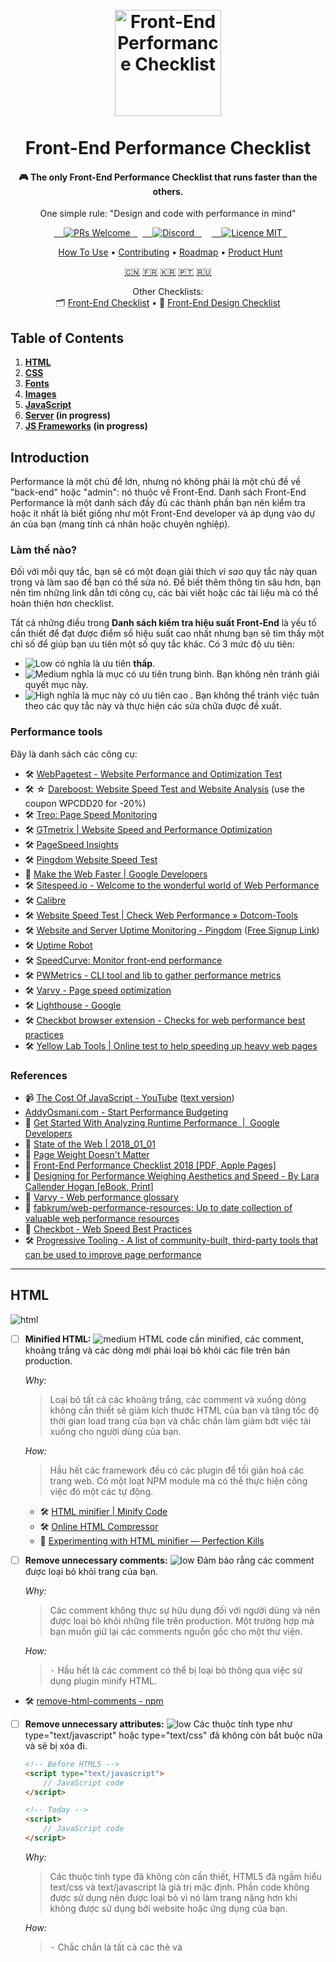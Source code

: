 <h1 align="center">
<br>
  <a href="https://github.com/thedaviddias/Front-End-Performance-Checklist"><img src="https://raw.githubusercontent.com/thedaviddias/Front-End-Performance-Checklist/master/images/logo-front-end-performance-checklist.jpg" alt="Front-End Performance Checklist" width="170"></a>
  <br>
    <br>
  Front-End Performance Checklist
  <br>
</h1>

<h4 align="center">🎮 The only Front-End Performance Checklist that runs faster than the others.</h4>
<p align="center">One simple rule: "Design and code with performance in mind"</p>

<p align="center">
  <a href="http://makeapullrequest.com">
    <img src="https://img.shields.io/badge/PRs-welcome-brightgreen.svg?style=flat-square" alt="PRs Welcome">
  </a>
  <a href="https://discord.gg/btHQRkm">
    <img src="https://img.shields.io/badge/chat-on_discord-4837E2.svg?style=flat-square" alt="Discord">
  </a>
    <a href="https://opensource.org/licenses/MIT">
    <img src="https://img.shields.io/badge/license-MIT-blue.svg?style=flat-square" alt="Licence MIT">
  </a>
</p>

<p align="center">
  <a href="#how-to-use">How To Use</a> • <a href="#contributing">Contributing</a> • <a href="http://feedback.frontendchecklist.io/">Roadmap</a> • <a href="https://www.producthunt.com/posts/front-end-performance-checklist">Product Hunt</a>
</p>

<p align="center">
  <a href="https://github.com/JohnsenZhou/Front-End-Performance-Checklist">🇨🇳</a>
  <a href="https://github.com/WilliamDASILVA/Front-End-Performance-Checklist">🇫🇷</a>
  <a href="https://github.com/ParkSB/Front-End-Performance-Checklist">🇰🇷</a>  
  <a href="https://github.com/fernandofawkes/Front-End-Performance-Checklist">🇵🇹</a>
  <a href="https://github.com/lex111/Front-End-Performance-Checklist">🇷🇺</a>
</p>

<p align="center">
    <span>Other Checklists:</span>
    <br>
  🗂 <a href="https://github.com/thedaviddias/Front-End-Checklist#---------front-end-checklist-">Front-End Checklist</a> • 💎 <a href="https://github.com/thedaviddias/Front-End-Design-Checklist#front-end-design-checklist">Front-End Design Checklist</a>
</p>

## Table of Contents

1. **[HTML](#html)**
2. **[CSS](#css)**
3. **[Fonts](#fonts)**
4. **[Images](#images)**
5. **[JavaScript](#javascript)**
6. **[Server](#server) (in progress)**
7. **[JS Frameworks](#performances-and-js-frameworks) (in progress)**

## Introduction

Performance là một chủ để lớn, nhưng nó không phải là một chủ đề về "back-end" hoặc "admin": nó thuộc về Front-End. Danh sách Front-End Performance là một danh sách đầy đủ các thành phần bạn nên kiểm tra hoặc ít nhất là biết giống như một Front-End developer và áp dụng vào dự án của bạn (mang tính cá nhân hoặc chuyên nghiệp).

### Làm thế nào?

Đối với mỗi quy tắc, bạn sẽ có một đoạn giải thích *vì sao* quy tắc này quan trọng và làm sao để bạn có thể sửa nó. Để biết thêm thông tin sâu hơn, bạn nên tìm những link dẫn tới công cụ, các bài viết hoặc các tài liệu mà có thể hoàn thiện hơn checklist.

Tất cả những điều trong **Danh sách kiểm tra hiệu suất Front-End** là yếu tố cần thiết để đạt được điểm số hiệu suất cao nhất nhưng bạn sẽ tìm thấy một chỉ số để giúp bạn ưu tiên một số quy tắc khác. Có 3 mức độ ưu tiên:

* ![Low][low] có nghĩa là ưu tiên **thấp**.
* ![Medium][medium] nghĩa là mục có ưu tiên trung bình. Bạn không nên tránh giải quyết mục này.
* ![High][high] nghĩa là mục này có ưu tiên cao . Bạn không thể tránh việc tuân theo các quy tắc này và thực hiện các sửa chữa được đề xuất.

### Performance tools

Đây là danh sách các công cụ: 

 * 🛠 [WebPagetest - Website Performance and Optimization Test](https://www.webpagetest.org/)
 * 🛠 ☆ [Dareboost: Website Speed Test and Website Analysis](https://www.dareboost.com/) (use the coupon WPCDD20 for -20%)
 * 🛠 [Treo: Page Speed Monitoring](https://treo.sh/?ref=perfchecklist)
 * 🛠 [GTmetrix | Website Speed and Performance Optimization](https://gtmetrix.com/)
 * 🛠 [PageSpeed Insights](https://developers.google.com/speed/pagespeed/insights/)
 * 🛠 [Pingdom Website Speed Test](https://tools.pingdom.com)
 * 📖 [Make the Web Faster | Google Developers](https://developers.google.com/speed/)
 * 🛠 [Sitespeed.io - Welcome to the wonderful world of Web Performance](https://www.sitespeed.io/)
 * 🛠 [Calibre](https://calibreapp.com/)
 * 🛠 [Website Speed Test | Check Web Performance &raquo; Dotcom-Tools](https://www.dotcom-tools.com/website-speed-test.aspx)
 * 🛠 [Website and Server Uptime Monitoring - Pingdom](https://www.pingdom.com/product/uptime-monitoring/) ([Free Signup Link](https://www.pingdom.com/free))
 * 🛠 [Uptime Robot](https://uptimerobot.com)
 * 🛠 [SpeedCurve: Monitor front-end performance](https://speedcurve.com)
 * 🛠 [PWMetrics - CLI tool and lib to gather performance metrics](https://github.com/paulirish/pwmetrics)
 * 🛠 [Varvy - Page speed optimization]( https://varvy.com/pagespeed/)
 * 🛠 [Lighthouse - Google]( https://developers.google.com/web/tools/lighthouse/#devtools)
 * 🛠 [Checkbot browser extension - Checks for web performance best practices](https://www.checkbot.io/)
 * 🛠 [Yellow Lab Tools | Online test to help speeding up heavy web pages](https://yellowlab.tools/)

### References

 * 📹 [The Cost Of JavaScript - YouTube](https://www.youtube.com/watch?v=_bzqF05xsC4) ([text version](https://medium.com/@addyosmani/the-cost-of-javascript-in-2018-7d8950fbb5d4))
 * [AddyOsmani.com - Start Performance Budgeting](https://addyosmani.com/blog/performance-budgets/)
 * 📖 [Get Started With Analyzing Runtime Performance  |  Google Developers](https://developers.google.com/web/tools/chrome-devtools/evaluate-performance/)
 * 📖 [State of the Web | 2018_01_01](https://httparchive.org/reports/state-of-the-web?start=2018_01_01)
 * 📖 [Page Weight Doesn't Matter](https://www.speedshop.co/2015/11/05/page-weight-doesnt-matter.html)
 * 📖 [Front-End Performance Checklist 2018 [PDF, Apple Pages]](https://www.smashingmagazine.com/2018/01/front-end-performance-checklist-2018-pdf-pages/)
 * 📖 [Designing for Performance Weighing Aesthetics and Speed - By Lara Callender Hogan [eBook, Print]](http://designingforperformance.com/index.html)
 * 📖 [Varvy - Web performance glossary](https://varvy.com/performance/)
 * 📖 [fabkrum/web-performance-resources: Up to date collection of valuable web performance resources](https://github.com/fabkrum/web-performance-resources)
 * 📖 [Checkbot - Web Speed Best Practices](https://www.checkbot.io/guide/speed/)
 * 🛠 [Progressive Tooling - A list of community-built, third-party tools that can be used to improve page performance](https://progressivetooling.com/)

---

## HTML

![html]

- [ ] **Minified HTML:** ![medium] HTML code cần minified, các comment, khoảng trắng và các dòng mới phải loại bỏ khỏi các file trên bản production.

    *Why:*
    > Loại bỏ tất cả các khoảng trắng, các comment và xuống dòng không cần thiết sẽ giảm kích thước HTML của bạn và tăng tốc độ thời gian load trang của bạn và chắc chắn làm giảm bớt việc tải xuống cho người dùng của bạn.

    *How:*
    > Hầu hết các framework đều có các plugin để tối giản hoá các trang web. Có một loạt NPM module mà có thể thực hiện công việc đó một các tự động.

    * 🛠 [HTML minifier | Minify Code](http://minifycode.com/html-minifier/)
    * 🛠 [Online HTML Compressor](http://refresh-sf.com)
    * 📖 [Experimenting with HTML minifier — Perfection Kills](http://perfectionkills.com/experimenting-with-html-minifier/#use_short_doctype)

- [ ] **Remove unnecessary comments:** ![low] Đảm bảo rằng các comment được loại bỏ khỏi trang của bạn.

    *Why:*
    > Các comment không thực sự hữu dụng đối với người dùng và nên được loại bỏ khỏi những file trên production. Một trường hợp mà bạn muốn giữ lại các comments nguồn gốc cho một thư viện.

    *How:*
    > ⁃ Hầu hết là các comment có thể bị loại bỏ thông qua việc sử dụng plugin minify HTML.

 * 🛠 [remove-html-comments - npm](https://www.npmjs.com/package/remove-html-comments)

- [ ] **Remove unnecessary attributes:** ![low] Các thuộc tính type như type="text/javascript" hoặc type="text/css" đã không còn bắt buộc nữa và sẽ bị xóa đi.

    ```html
    <!-- Before HTML5 -->
    <script type="text/javascript">
        // JavaScript code
    </script>

    <!-- Today -->
    <script>
        // JavaScript code
    </script>
    ```

    *Why:*
    > Các thuộc tính type đã không còn cần thiết, HTML5 đã ngầm hiểu text/css và text/javascript là giá trị mặc định. Phần code không được sử dụng nên được loại bỏ vì nó làm trang nặng hơn khi không được sử dụng bởi website hoặc ứng dụng của bạn.

    *How:*
    > ⁃ Chắc chắn là tất cả các thẻ <link> và <script> của bạn không có bất kì thuộc tính type nào.

    * 📖 [The Script Tag | CSS-Tricks](https://css-tricks.com/the-script-tag/)
   
- [ ] **Place CSS tags always before JavaScript tags:** ![high] Chắc chắn là phần CSS của bạn luôn được tải trước phần code Javascript.

    ```html
    <!-- Not recommended -->
    <script src="jquery.js"></script>
    <script src="foo.js"></script>
    <link rel="stylesheet" href="foo.css"/>

    <!-- Recommended -->
    <link rel="stylesheet" href="foo.css"/>
    <script src="jquery.js"></script>
    <script src="foo.js"></script>
    ```

    *Why:*
    > Việc đặt các thẻ CSS trước bất kì thẻ Javascript nào khiến việc tải xuống song song tốt hơn, giúp tăng tốc render của trình duyệt.

    *How:*
    > ⁃ Đảm bảo là các thẻ <link> và <style> trong thẻ <head> của bạn luôn luôn đứng trước thẻ <script>.

    * 📖 [Ordering your styles and scripts for pagespeed](https://varvy.com/pagespeed/style-script-order.html)

- [ ] **Minimize the number of iframes:** ![high] Chỉ sử dụng iframe nếu bạn không có bất cứ một kỹ thuật nào khác. Cố gắng tránh việc sử dụng jframe nhiều nhất có thể.

**[⬆ back to top](#table-of-contents)**

## CSS

![css]

- [ ] **Minification:** ![high] Tất cả các file CSS được minify, các comment, các khoảng trắng và các dòng trống được loại bỏ ra các file production.

    *Why:*
    > Khi các file CSS được minify, nội dung được load nhanh hơn và ít dữ liệu hơn được gửi đến client. Điều quan trọng là luôn luôn minify các file CSS trong production. Nó có lợi cho người dùng vì nó làm cho bất kỳ business người muốn giảm chi phi băng thông và giảm tài nguyên sử dụng.

    *How:*
    > ⁃ Sử dụng các công cụ để minify các file của bạn tự động trước khi hoặc trong khi build hoặc trong khi deploymennt.

    * 🛠 [cssnano: A modular minifier based on the PostCSS ecosystem. - cssnano](https://cssnano.co/)
    * 🛠 [@neutrinojs/style-minify - npm](https://www.npmjs.com/package/@neutrinojs/style-minify)
    * 🛠 [Online CSS Compressor](http://refresh-sf.com)


- [ ] **Concatenation:** ![medium] Các file CSS được nối lại thành một file riêng (Không phải lúc nào cũng đúng với HTTP/2).


    ```html

    <!-- Not recommended -->
    <link rel="stylesheet" href="foo.css"/>
    <link rel="stylesheet" href="bar.css"/>

    <!-- Recommended -->
    <link rel="stylesheet" href="foobar.css"/>
    ```

    *Why:*
    > Nếu bạn vẫn sử dụng HTTP/1, bạn có thể vẫn cần nối các file, nó ít đúng nếu server của bạn sử dụng HTTP/2 (Các test nên được thực hiện).

    *How:*
    > ⁃ Sử dụng công cụ online hoặc bất kỳ plugin nào trước khi hoặc trong khi build hoặc deployment các file nối của bạn. <br>
    ⁃ Cẩn thận không bung bét project đấy.

    * 📖 [HTTP: Optimizing Application Delivery - High Performance Browser Networking (O'Reilly)](https://hpbn.co/optimizing-application-delivery/#optimizing-for-http2)
    * 📖 [Performance Best Practices in the HTTP/2 Era](https://deliciousbrains.com/performance-best-practices-http2/)

- [ ] **Non-blocking:** ![high] Các file CSS cần ở trạng thái non-blocking để ngăn DOM mất thời gian load.

    ```html
    <link rel="preload" href="global.min.css" as="style" onload="this.rel='stylesheet'">
    <noscript><link rel="stylesheet" href="global.min.css"></noscript>
    ```

    *Why:*
    > Các file CSS files có thể block trang web load và delay quá trình render của trang. Sử dụng preload có thể thực sự load các file CSS trước khi browser bắt đầu hiển thị nội dung của trang.

    *How:*
    > ⁃ You need to add the `rel` attribute with the `preload` value and add `as="style"` on the `<link>` element.

    * 🛠 [loadCSS by filament group](https://github.com/filamentgroup/loadCSS)
    * 📖 [Example of preload CSS using loadCSS](https://gist.github.com/thedaviddias/c24763b82b9991e53928e66a0bafc9bf)
    * 📖 [Preloading content with rel="preload"](https://developer.mozilla.org/en-US/docs/Web/HTML/Preloading_content)
    * 📖 [Preload: What Is It Good For? — Smashing Magazine](https://www.smashingmagazine.com/2016/02/preload-what-is-it-good-for/)

- [ ] **Length of CSS classes:** ![low] Độ dài của các class của bạn có thể có một ảnh hưởng (nhẹ) lên các file HTML và CSS của bạn.

    *Why:*
    > Nếu bạn đang sử dụng BEM, trong một vài class bạn có thể kết thúc với các class có nhiều ký tự hơn cần thiết. Việc chọn tên và namespace khôn ngoan luôn là điều quan trọng.

    *How:*
    > Đặt một giới hạn về số lượng ký tự có thể hấp dẫn cho một số người, nhưng đảm bảo rằng bạn không làm vỡ website của bạn trong các thành phần có thể giúp làm giảm số lượng các class (và các khai báo) và kích thước của các class.

    * 🛠 [long vs short class · jsPerf](https://jsperf.com/long-vs-short-class)

- [ ] **Unused CSS:** ![medium] Loại bỏ các selector CSS không sử dụng.

    *Why:*
    > Việc loại bỏ các CSS selector không sử dụng có thể làm giảm kích thước các file của bạn và tăng tốc độ load các tài nguyên của bạn.

    *How:*
    > ⁃ ⚠️  Luôn luôn kiểm tra nếu các framework CSS mà bạn muốn sử dụng không có reset / normalize code included. Thỉnh thoảng bạn có thể không cần mọi thứ nằm trong file reset / normalize.

    * 🛠 [UnCSS Online](https://uncss-online.com/)
    * 🛠 [PurifyCSS](https://github.com/purifycss/purifycss)
    * 🛠 [PurgeCSS](https://github.com/FullHuman/purgecss)
    * 🛠 [Chrome DevTools Coverage](https://developers.google.com/web/updates/2017/04/devtools-release-notes#coverage)

* [ ] **CSS Critical:** ![high] Phần CSS hữu dụng (hoặc "trong màn hình đầu tiên") thu thập tất cả các CSS được sử dụng để render ra phần hiển thị của trang. nó được nhúng trước phần gọi CSS chính của bạn và nằm giữa <style></style> trên một dòng duy nhất (tối giản nếu có thể). Vì sao:

    *Why:*
    > Việc đặt CSS hữu dụng dạng inline giúp tăng tốc độ render của các trang web, giảm được lượng request tới server.

    *How:*
    > Việc tạo các CSS hữu dụng bằng các công cụ online hoặc sử dụng plugin như plugin của Addy Asmani đã phát triển.

    * 📖 [Understanding Critical CSS](https://www.smashingmagazine.com/2015/08/understanding-critical-css/)
    * 🛠 [Critical by Addy Osmani on GitHub](https://github.com/addyosmani/critical) automates this.
    * 📖 [Inlining critical CSS for better web performance | Go Make Things](https://gomakethings.com/inlining-critical-css-for-better-web-performance/)
     * 🛠 [Critical Path CSS Generator - Prioritize above the fold content :: SiteLocity](https://www.sitelocity.com/critical-path-css-generator)
     * 📖 [Reduce the size of the above-the-fold content
](https://developers.google.com/speed/docs/insights/PrioritizeVisibleContent)

- [ ] **Embedded or inline CSS:** ![high] Tránh việc sử dụng CSS nhúng hoặc inline trong thẻ <body> (Not valid for HTTP/2)

    *Why:*
    > Một trong những lý do đầu tiên là vì nó là một cách hay để phân chia nội dung riêng biệt từ thiết kế. Nó cũng giúp bạn có khả năng bảo trì code dễ dành hơn và website của bạn luôn truy cập được. Nhưng liên quan tới vấn đề hiệu suất, nó khá đơn giản vì nó giúp giảm kích thước của file và thời gian tải trang HTML.

    *How:*
    > Luôn sử dụng stylesheet bên ngoài hoặc nhúng CSS vào thẻ <head> của bạn (và phải tuân theo các quy tắc tăng hiệu suất về CSS khác)

    * 📖 [Observe CSS Best Practices: Avoid CSS Inline Styles](https://www.lifewire.com/avoid-inline-styles-for-css-3466846)

- [ ] **Analyse stylesheets complexity:** ![high] Phân tích các stylesheet của bạn có thể giúp bạn gắn cờ cho các vấn đề, các selector CSS dư thừa và trùng lặp.

    *Why:*
    > Đôi khi bạn có thể có các lỗi dư thừa hoặc validation trong CSS của bạn phân tích các file CSS và loại bỏ những phức tạp này có thể giúp bạn tăng tốc độ các file CSS (bởi vì trình duyệt của bạn sẽ đọc chúng nhanh hơn)

    *How:*
    > CSS của bạn nên được tổ chức lại, sử dụng một bộ tiền xử lý CSS có thể giúp bạn điều đó. Một vài công cụ online được liệt kê ở dưới có thể giúp bạn phân tích sự chính xác code của bạn.

    * 🛠 [TestMyCSS | Optimize and Check CSS Performance](http://www.testmycss.com/)
    * 🛠 [CSS Stats](https://cssstats.com/)
    * 🛠 [macbre/analyze-css: CSS selectors complexity and performance analyzer](https://github.com/macbre/analyze-css)
    * 🛠 [Project Wallace](https://www.projectwallace.com/) is like CSS Stats but stores stats over time so you can track your changes

**[⬆ back to top](#table-of-contents)**

## Fonts

![fonts]

* 📖 [A Book Apart, Webfont Handbook](https://abookapart.com/products/webfont-handbook)

- [ ] **Webfont formats:** ![medium] Bạn đang sử dụng WOFF2 trên project web hay ứng dụng của bạn.


    *Why:*
    > Theo Google, định dạng nén WebFont WOFF 2.0 cung cấp mức tăng trung bình khoảng 30% so với WOFF 1.0. Thật tuyệt vời khi sử dụng WOFF 2.0, WOFF 1.0 như biện pháp dự phòng và TFF.


    *How:*
    > Hãy kiểm tra trước khi mua một font mới mà nhà cung cấp đã đưa cho bạn định dạng WOFF2. Nếu bạn sử dụng font miễn phí, bạn luôn luôn có thể sử dụng Font Squirrel để chuyển sang mọi định dạng bạn cần.

    * 📖 [WOFF 2.0 – Learn more about the next generation Web Font Format and convert TTF to WOFF2](https://gist.github.com/sergejmueller/cf6b4f2133bcb3e2f64a)
    * 🛠 [Create Your Own @font-face Kits » Font Squirrel](https://www.fontsquirrel.com/tools/webfont-generator)
    * 🛠 [IcoMoon App - Icon Font, SVG, PDF & PNG Generator](https://icomoon.io/app/)
    * 📖 [Using @font-face | CSS-Tricks](https://css-tricks.com/snippets/css/using-font-face/?ref=frontendchecklist)
    * 📖 [Can I use... WOFF2](https://caniuse.com/#feat=woff2)

- [ ] **Sử dụng `preconnect` để load font của bạn nhanh hơn: ** ![medium]

    ```html
    <link rel="preconnect" href="https://fonts.gstatic.com" crossorigin>
    ```

    *Why:*
    > Khi bạn tới một trang web, thiết bị của bạn cần tìm hiểu nơi mà trang web của bạn đang hoạt động và nó cần kết nối tới server nào. Trình duyệt của bạn phải liên lạc với DNS server và chờ nó tìm xong trước khi tìm và tải tài nguyên (font, file CSS,...) Việc tìm nạp và kết nối trước cho phép trình duyệt tìm kiếm các thông tin về DNS và bắt đầu thiết lập kết nối TCP tới server lưu trữ file font. Điều này giúp hiệu suất tăng lên bởi vì khi trình duyệt phân tích file css với thông tin về font và phát hiện nó cần yêu cầu file font từ server, nó sẽ có sẵn thông tin về DNS và có kết nối mở đến server sẵn trong pool.

    *How:*
    > ⁃ Trước khi prefetch các webfont, sử dụng webpagetest để đánh giá website của bạn <br>
    ⁃ Tìm teal colored DNS lookups và lưu ý host đang được request <br>
    ⁃ Prefetch các webfont của bạn trong <head> và thêm cuối cùng các tên host mà bạn cũng nên prefetch

    * 📖 [Faster Google Fonts with Preconnect - CDN Planet](https://www.cdnplanet.com/blog/faster-google-webfonts-preconnect/)
    * 📖 [Make Your Site Faster with Preconnect Hints | Viget](https://www.viget.com/articles/make-your-site-faster-with-preconnect-hints/)
    * 📖 [Ultimate Guide to Browser Hints: Preload, Prefetch, and Preconnect - MachMetrics Speed Blog](https://www.machmetrics.com/speed-blog/guide-to-browser-hints-preload-preconnect-prefetch/)
    * 📖 [A Comprehensive Guide to Font Loading Strategies—zachleat.com](https://www.zachleat.com/web/comprehensive-webfonts/#font-face)
    * 🛠 [typekit/webfontloader: Web Font Loader gives you added control when using linked fonts via @font-face.](https://github.com/typekit/webfontloader)

- [ ] **Webfont size:** ![medium] Kích thước Webfont không vượt quá 300kb (bao gồm tất cả các biến thể)
 * 📖 [Font Bytes - Page Weight](https://httparchive.org/reports/page-weight#bytesFont)

- [ ] **Prevent Flash or Invisible Text:** ![medium] Tránh text trong suốt cho đến khi Webfont được load

 * 📖 [`font-display` for the Masses](https://css-tricks.com/font-display-masses/)
 * 📖 [CSS font-display: The Future of Font Rendering on the Web](https://www.sitepoint.com/css-font-display-future-font-rendering-web/)

**[⬆ back to top](#table-of-contents)**

## Images

![images]

 * 📖 [Image Bytes in 2018](https://httparchive.org/reports/page-weight#bytesImg)

* [ ] **Images optimization:** ![high]  Các hình ảnh của bạn phải được tối ưu, được nén mà không ảnh hưởng trực tiếp tới user.

    *Why:*
    > Việc tối ưu hóa các hình ảnh sẽ tải nhanh hơn trên trình duyệt của bạn và tiêu thụ ít dữ liệu hơn

    *How:*
    > ⁃ Cố gắng sử dụng các hiệu ứng trên CSS3 khi có thể (thay cho các ảnh nhỏ) 
    ⁃ Khi có thể, hãy sử dụng font thay cho phần text được mã hóa trong ảnh của bạn 
    ⁃ Sử dụng SVG ⁃ Sử dụng một công cụ và chỉ định mức độ nén dưới 85.

    * 📖 [Image Optimization | Web Fundamentals | Google Developers](https://developers.google.com/web/fundamentals/performance/optimizing-content-efficiency/image-optimization)
    * 📖 [Essential Image Optimization - An eBook by Addy Osmani](https://images.guide/)
    * 🛠 [TinyJPG – Compress JPEG images intelligently](https://tinyjpg.com/)
    * 🛠 [Kraken.io - Online Image Optimizer](https://kraken.io/web-interface)
    * 🛠 [Compressor.io - optimize and compress JPEG photos and PNG images](https://compressor.io/compress)
    * 🛠 [Cloudinary - Image Analysis Tool](https://webspeedtest.cloudinary.com)
    * 🛠 [SVGOMG - Optimize SVG vector graphics files](https://jakearchibald.github.io/svgomg/)


* [ ] **Images format:** ![high] Chọn định dạng hình ảnh của bạn một cách thích hợp.

    *Why:*
    > Để đảm bảo ảnh của bạn không làm chậm website của bạn, chọn định dạng sẽ được trao đổi đến ảnh của bạn.Nếu nó là một ảnh, JPEG thì hầu hết phù hợp thời gian hơn PNG hoặc GIF. Nhưng đừng quên tìm kiếm định dạng nex-gen mà có thể giảm kích thước các file của bạn. Mỗi định dạng ảnh có ưu và nhược điểm, việc biết điều này là quan trọng để đưa ra sự lựa chọn phù hợp.

    *How:*
    > ⁃ Sử dụng Lighthouse để xác định hình ảnh cuối cùng có thể sử dụng định dạng ở thế hệ tiếp theo (như JPEG 2000m, JPEG XR hay WebP) 
    ⁃ So sánh các định dạng khác nhau, thông thường sử dụng PNG8 thì tốt hơn PNG16, nhưng thỉnh thoảng lại không.

    * 📖 [Serve Images in Next-Gen Formats  |  Tools for Web Developers  |  Google Developers](https://developers.google.com/web/tools/lighthouse/audits/webp)
    * 📖 [What Is the Right Image Format for Your Website? — SitePoint](https://www.sitepoint.com/what-is-the-right-image-format-for-your-website/)
    * 📖 [PNG8 - The Clear Winner — SitePoint](https://www.sitepoint.com/png8-the-clear-winner/)
    * 📖 [8-bit vs 16-bit - What Color Depth You Should Use And Why It Matters - DIY Photography](https://www.diyphotography.net/8-bit-vs-16-bit-color-depth-use-matters/)

- [ ] **Use vector image vs raster/bitmap:** ![medium] Thay thế việc sử dụng hình ảnh vector cho các hình ảnh dạng bitmap (khi có thể).

    *Why:*
    > Các ảnh vector (SVG) có xu hướng nhỏ hơn các ảnh thông thường và SVG đã có khả năng responsive, co dãn một cách hoàn hảo. Các hình ảnh này hoàn toàn có thể tạo và chỉnh sửa bằng CSS.

* [ ] **Images dimensions:** ![medium] Thiết lập các thuộc tính width và height trên thẻ <img> nếu kích thước ảnh được render ra là biết.

    *Why:*
    > Nếu chiều cao và chiều rộng được thiết lập, không gian cần thiết cho hình ảnh được khoảng trắng được yêu cầu được dành riêng khi page được load. Tuy nhiên, không có các thuộc tính này, trình duyệt không biết kích thước của ảnh và có thể không để dành khoảng không gian cho nó.Hiệu ứng về layout trang sẽ thay đổi trong khi load (trong khi ảnh load).

* [ ] **Avoid using Base64 images:** ![medium] Bạn có thể convert các ảnh nhỏ sang dạng base4 nhưng đó không phải là cách làm tốt nhất.

    * 📖 [Base64 Encoding & Performance, Part 1 and 2 by Harry Roberts](https://csswizardry.com/2017/02/base64-encoding-and-performance/)
    * 📖 [A closer look at Base64 image performance – The Page Not Found Blog](http://www.andygup.net/a-closer-look-at-base64-image-performance/)
    * 📖 [When to base64 encode images (and when not to) | David Calhoun](https://www.davidbcalhoun.com/2011/when-to-base64-encode-images-and-when-not-to/)
   * 📖 [Base64 encoding images for faster pages | Performance and seo factors](https://varvy.com/pagespeed/base64-images.html)

* [ ] **Lazy loading:** ![medium] Các hình ảnh trên màn hình được tải một cách lười biếng. (Một noscript fallback luôn được cung cấp sẵn).

    *Why:*
    > Nó sẽ cải thiện được thời gian trả về của trang hiện tại và sau đó tránh tải nhũng hình ảnh không cần thiết mà user có thể không cần tới.

    *How:*
    > ⁃ Use [Lighthouse](https://developers.google.com/web/tools/lighthouse/) to identify how many **images are offscreen**. <br>
    ⁃ Use a JavaScript plugin like the following to lazyload your images. Make sure you target offscreen images only. <br>
    ⁃ Also make sure to lazyload alternative images shown at mouseover or upon other user actions.

    * 🛠 [verlok/lazyload: GitHub](https://github.com/verlok/lazyload)
    * 🛠 [aFarkas/lazysizes: GitHub](https://github.com/aFarkas/lazysizes/)
    * 📖 [Lazy Loading Images and Video  |  Web Fundamentals  |  Google Developers](https://developers.google.com/web/fundamentals/performance/lazy-loading-guidance/images-and-video/)
    * 📖 [5 Brilliant Ways to Lazy Load Images For Faster Page Loads - Dynamic Drive Blog](http://blog.dynamicdrive.com/5-brilliant-ways-to-lazy-load-images-for-faster-page-loads/)

* [ ] **Responsive images:** ![medium] Hãy đảm bảo là những hình ảnh được cung cấp khá gần với kích thước hiển thị của bạn.

    *Why:*
    > SCác thiết bị nhỏ không cần các ảnh lớn hơn khung hình của chúng. Bạn nên có nhiều phiên bản của một ảnh trên các kích thước khác nhau.

    *How:*
    > ⁃ Create different image sizes for the devices you want to target. <br>
    ⁃ Use `srcset` and `picture` to deliver multiple variants of each image.

     * 📖 [Responsive images - Learn web development | MDN](https://developer.mozilla.org/en-US/docs/Learn/HTML/Multimedia_and_embedding/Responsive_images)

**[⬆ back to top](#table-of-contents)**

## JavaScript

![javascript]

- [ ] **JS Minification:** ![high] All JavaScript files are minified, comments, white spaces and new lines are removed from production files *(still valid if using HTTP/2)*.

    *Why:*
    > Removing all unnecessary spaces, comments and break will reduce the size of your JavaScript files and speed up your site's page load times and obviously lighten the download for your user.

    *How:*
    > ⁃ Use the tools suggested below to minify your files automatically before or during your build or your deployment.

    * 🛠 [uglify-js - npm](https://www.npmjs.com/package/uglify-js)
    * 🛠 [Online JavaScript Compressor](http://refresh-sf.com)
    * 📖 [Short read: How is HTTP/2 different? Should we still minify and concatenate?](https://scaleyourcode.com/blog/article/28)

* [ ] **No JavaScript inside:** ![medium] *(Only valid for website)* Tránh có nhiều code JavaScript được nhúng vào giữa body của bạn. Tập hợp lại các code Javascript vào trong các file ngoài hoặc cuối thẻ <head> hoặc cuối trang (trước </body>).

    *Why:*
    > Đặt các code nhúng JavaScript trực tiếp trong <body> có thể làm chậm việc tải xuống trang của bạn bởi vì nó load trong khi DOM đang được build. Tuỳ chọn tốt nhất là sử dụng các file ngoài với async hoặc defer để tránh blocking DOM. Tuỳ chọn khác là đặt các script vào trong <head>. Hầu hết thời gian phân tích code hoặc các script nhỏ là cần thiết trước khi DOM lấy để thực thi chính.

    *How:*
    > Đảm bảo tất cả các file được load sử dụng async hoặc defer và quyết định một các hợp lý các code cần được thêm vào <head>.

     * 📖 [11 Tips to Optimize JavaScript and Improve Website Loading Speeds](https://www.upwork.com/hiring/development/11-tips-to-optimize-javascript-and-improve-website-loading-speeds/)

* [ ] **Non-blocking JavaScript:** ![high] Các file JavaScript được load asynchronously sử dụng async hoặc deferred sử dụng defer.

    ```html
    <!-- Defer Attribute -->
    <script defer src="foo.js"></script>

    <!-- Async Attribute -->
    <script async src="foo.js"></script>
    ```

    *Why:*
    > Các khối JavaScript bình thường parse của HTML document, vì vậy khi parser tới một thẻ `<script>` (đặc biệt bên trong <head>), nó dừng fetch và chạy nó. Thêm async hoặc defer được đánh giá cao nếu script của bạn được đặt ở đầu trang nhưng ít giá trị hơn nếu trước thẻ </body>. Nhưng thực tế tốt là luôn sử dụng các thuộc tính này để tránh bất kỳ vấn đề hiệu suất nào

    *How:*
    > ⁃ Thêm async (nếu dựa trên các script khác) hoặc defer (nếu script dựa vào một script async) giống như một thuộc tính đến thẻ script của bạn. <br>
    ⁃ Nếu bạn có các script nhỏ, có thể sử dụng trên 1 dòng script thay vì ở trên async script.

    * 📖 [Remove Render-Blocking JavaScript](https://developers.google.com/speed/docs/insights/BlockingJS)
    * 📖 [Defer loading JavaScript](https://varvy.com/pagespeed/defer-loading-javascript.html)

* [ ] **Optimized and updated JS libraries:** ![medium] Tất cả các thư viện JavaScript đã sử dụng trong dự án của bạn là cần thiết (prefer Vanilla JavaScript cho các tính năng đơn giản), được cập nhật phiên bản mới nhất của chúng và không đặt Javascript với nhiều hàm không cần thiết.

    *Why:*
    > Most of the time, new versions come with optimization and security fix. You should use the most optimized code to speed up your project and ensure that you'll not slow down your website or app without outdated plugin.

    *How:*
    > If your project use NPM packages, [npm-check](https://www.npmjs.com/package/npm-check) is a pretty interesting library to upgrade / update your libraries.
    > [Greenkeeper](https://greenkeeper.io/) can automatically look for your dependencies and suggest an update evey time a new version is out.

    * 📖 [You may not need jQuery](http://youmightnotneedjquery.com/)
    * 📖 [Vanilla JavaScript for building powerful web applications](https://plainjs.com/)

- [ ] **Check dependencies size limit:** ![low] Đảm bảo sử dụng các thư viện bên ngoài, hầu hết thời gian, bạn có thể sử dụng thư viện nhẹ hơn cho cùng một chức năng.

    *Why:*
    > Bạn có thể bị cám dỗ sử dụng một trong 745 000 các package bạn có thể tìm trên npm, nhưng bạn cần phải chọn package tốt nhất cho nhu cầu của bạn. Ví dụ, MomentJS là một thư viện tuyệt vời nhưng với rất nhiều phương thức bạn không bao giờ có thể sử dụng. Với 2kB và 16.4kB gz cho Moment.  

    *How:*
    > Always compare and choose the best and lighter library for your needs. You can also use tools like [npm trends](http://www.npmtrends.com/) to compare NPM package downloads counts or [Bundlephobia](https://bundlephobia.com/) to know the size of your dependencies.

    * 🛠 [ai/size-limit: Prevent JS libraries bloat. If you accidentally add a massive dependency, Size Limit will throw an error.](https://github.com/ai/size-limit)
    * 🛠 [webpack-bundle-analyzer - npm](https://www.npmjs.com/package/webpack-bundle-analyzer)
    * 📖 [Size Limit: Make the Web lighter — Martian Chronicles, Evil Martians’ team blog](https://evilmartians.com/chronicles/size-limit-make-the-web-lighter)

- [ ] **JavaScript Profiling:** ![medium] Kiểm tra các vấn đề hiệu năng trong các tệp JavaScript của bạn (và CSS cũng vậy).  

    *Why:*
    > JavaScript phức tạp có thể làm chậm hiệu năng thời gian chạy. Việc xác định các vấn đề có thể có này là điều cần thiết để cung cấp trải nghiệm người dùng mượt mà nhất.  

    *How:*
    > Sử dụng công cụ Timeline trong Chrome Developer Tool để đánh giá các sự kiện script và tìm thấy sự kiện có thể mất quá nhiều thời gian.  

     * 📖 [Speed Up JavaScript Execution  |  Tools for Web Developers  |  Google Developers](https://developers.google.com/web/tools/chrome-devtools/rendering-tools/js-execution)
    * 📖 [JavaScript Profiling With The Chrome Developer Tools — Smashing Magazine](https://www.smashingmagazine.com/2012/06/javascript-profiling-chrome-developer-tools/)
    * 📖 [How to Record Heap Snapshots  |  Tools for Web Developers  |  Google Developers](https://developers.google.com/web/tools/chrome-devtools/memory-problems/heap-snapshots)
    * 📖 [Chapter 22 - Profiling the Frontend - Blackfire](https://blackfire.io/docs/book/22-frontend-profiling)
    * 📖 [30 Tips To Improve Javascript Performance](http://www.monitis.com/blog/30-tips-to-improve-javascript-performance/)

- [ ] **Use of Service Workers:** ![medium] Bạn đang sử dụng Service Worker trong PWA của bạn để lưu trữ dữ liệu hoặc thực hiện các tác vụ nặng có thể mà không ảnh hưởng đến trải nghiệm người dùng của ứng dụng của bạn.      
   
    * 📖 [Service Workers: an Introduction  |  Web Fundamentals  |  Google Developers](https://developers.google.com/web/fundamentals/primers/service-workers/)
    * 📖 [Measuring the Real-world Performance Impact of Service Workers  |  Web  |  Google Developers](https://developers.google.com/web/showcase/2016/service-worker-perf)
    * 📖 [What Are Service Workers and How They Help Improve Performance](https://www.keycdn.com/blog/service-workers/)
    * 📹 [How does a service worker work? - YouTube](https://www.youtube.com/watch?v=__xAtWgfzvc)

**[⬆ back to top](#table-of-contents)**

## Server

![server-side]

- [ ] **Website của bạn đang sử dụng HTTPS:** ![high] 

    *Why:*
    > HTTPS không chỉ dành cho các trang web thương mại điện tử mà còn cho tất cả các trang web đang trao đổi dữ liệu. Dữ liệu được chia sẻ bởi người dùng hoặc dữ liệu được chia sẻ với một thực thể bên ngoài. Các trình duyệt hiện đại giới hạn chức năng cho các trang web không an toàn. Ví dụ: định vị địa lý, thông báo đẩy và nhân viên dịch vụ không hoạt động nếu cá thể của bạn không sử dụng HTTPS. Và ngày nay, việc thiết lập dự án với chứng chỉ SSL dễ dàng hơn nhiều so với trước đây (và cho miễn phí, cảm ơn đến [Let's Encrypt](https://letsencrypt.org/)).

 * 📖 [Why Use HTTPS? | Cloudflare](https://www.cloudflare.com/learning/security/why-use-https/)
 * 📖 [Enabling HTTPS Without Sacrificing Your Web Performance - Moz](https://moz.com/blog/enabling-https-without-sacrificing-web-performance)
 * 📖 [How HTTPS Affects Website Performance](https://wp-rocket.me/blog/https-affects-website-performance/)
 * 📖 [HTTP versus HTTPS versus HTTP2 - The real story | Tune The Web](https://www.tunetheweb.com/blog/http-versus-https-versus-http2/)
 * 📖 [HTTP vs HTTPS — Test them both yourself](https://www.httpvshttps.com/)

- [ ] **Kích thước trang < 1500 KB (lý tưởng < 500 KB):** ![high] Giảm kích thước trang của bạn + tài nguyên nhiều nhất có thể.

    *Why:*
    > Lý tưởng nhất là bạn nên cố gắng đạt mục tiêu <500 KB nhưng trạng thái web cho thấy trung bình của Kilobyte là khoảng 1500 KB (ngay cả trên thiết bị di động). Tùy thuộc vào người dùng mục tiêu của bạn, kết nối mạng, thiết bị, điều quan trọng là phải giảm càng nhiều càng tốt Kilobyte của bạn để có trải nghiệm người dùng tốt nhất có thể.  

    *How:*
    > ⁃ Tất cả các quy tắc bên trong Front-End Performance Checklist sẽ giúp bạn giảm càng nhiều càng tốt tài nguyên và code của bạn.  

    * 📖 [Page Weight](https://httparchive.org/reports/page-weight#bytesTotal)
    * 🛠 [What Does My Site Cost?](https://whatdoesmysitecost.com/)
    * 🛠 [web - Measure full page size in Chrome DevTools - Stack Overflow](https://stackoverflow.com/questions/38239980/measure-full-page-size-in-chrome-devtools)

- [ ] **Page load times < 3 seconds:** ![high] Giảm thời gian tải trang càng nhiều càng tốt để phân phối nội dung của bạn nhanh chóng tới người dùng của bạn.  

    *Why:*
    > Nhanh hơn trang web hoặc ứng dụng của bạn, bạn càng ít có khả năng tăng việc bị quay trở lại, nói cách khác, bạn có ít cơ hội làm mất người dùng hoặc khách hàng trong tương lai. Đủ nghiên cứu về chủ đề này chứng minh quan điểm đó.

    *How:*
    > Sử dụng các công cụ online như Page Speed Insight hoặc WebPageTest để phân tích những gì có thể làm chậm bạn và Front-End Performance Checklist để cải thiện thời gian tải của bạn.  

    * 🛠 [Compare your mobile site speed](https://www.thinkwithgoogle.com/feature/mobile/)
    * 🛠 [Test Your Mobile Website Speed and Performance - Think With Google](https://testmysite.thinkwithgoogle.com/intl/en-us)
    * 📖 [Average Page Load Times for 2018 - How does yours compare? - MachMetrics Speed Blog](https://www.machmetrics.com/speed-blog/average-page-load-times-websites-2018/)

- [ ] **Thời gian byte đầu tiên < 1.3 giây: ** ![high] Reduce as much as you can the time your browser waits before receiving data.

    * 📖 [What is Waiting (TTFB) in DevTools, and what to do about it](https://scaleyourcode.com/blog/article/27)
    * 📖 [Monitoring your servers with free tools is easy](https://scaleyourcode.com/blog/article/7)
    * 📖 [Time to First Byte (TTFB)](https://varvy.com/pagespeed/ttfb.html)
    * 🛠 [Global latency testing tool](https://latency.apex.sh)

* [ ] **Kích thước Cookie:** ![medium] Nếu bạn đang sử dụng cookies, hãy chắc chắn rằng mỗi cookie không vượt quá 4096 byte và tên miền của bạn không có nhiều hơn 20 cookie.

    *Why:*
    > Cookies are exchanged in the HTTP headers between web servers and browsers. It's important to keep the size of cookies as low as possible to minimize the impact on the user's response time.

    *How:*
    > Eliminate unnecessary cookies.

    * 📖 [Cookie specification: RFC 6265](https://tools.ietf.org/html/rfc6265)
    * 📖 [Cookies](https://developer.mozilla.org/en-US/docs/Web/HTTP/Cookies)
    * 🛠 [Browser Cookie Limits](http://browsercookielimits.squawky.net/)
    * 📖 [Website Performance: Cookies Don't Taste So Good - Monitis Blog](http://www.monitis.com/blog/website-performance-cookies-dont-taste-so-good/)
    * 📖 [Google's Web Performance Best Practices #3: Minimize Request Overhead - GlobalDots Blog](https://www.globaldots.com/googles-web-performance-best-practices-3-minimize-request-overhead/)

- [ ] **Minimizing HTTP requests:** ![high] Always ensure that every file requested are essential for your website or application.
 * 📖 [Combine external CSS](https://varvy.com/pagespeed/combine-external-css.html)
 * 📖 [Combine external JavaScript](https://varvy.com/pagespeed/combine-external-javascript.html)

- [ ] **Use a CDN to deliver your assets:** ![medium] Use a CDN to deliver faster your content over the world.

 * 📖 [10 Tips to Optimize CDN Performance - CDN Planet](https://www.cdnplanet.com/blog/10-tips-optimize-cdn-performance/)
 * 📖 [HTTP Caching  |  Web Fundamentals  |  Google Developers](https://developers.google.com/web/fundamentals/performance/optimizing-content-efficiency/http-caching)

- [ ] **Serve files from the same protocol:** ![high] Avoid having your website serving files coming from source using HTTP on your website which is using HTTPS for example. If your website is using HTTPS, external files should come from the same protocol.

- [ ] **Serve reachable files:** ![high] Avoid requesting unreachable files (404).
 * 📖 [How to avoid bad requests](https://varvy.com/pagespeed/avoid-bad-requests.html)

- [ ] **Set HTTP cache headers properly:** ![high] Set HTTP headers to avoid expensive number of roundtrips between your browser and the server.
 * 📖 [Using cache-control for browser caching](https://varvy.com/pagespeed/cache-control.html)

- [ ] **GZIP / Brotli compression is enabled:** ![high] Use a compression method such as Gzip or Brotli to reduce the size of your JavaScript files. With a smaller sizes file, users will be able to download the asset faster, resulting in improved performance.

 * 🛠 [Check GZIP compression](https://checkgzipcompression.com/)
 * 🛠 [Check Brotli Compression](https://tools.keycdn.com/brotli-test)
 * 📖 [Can I use... Brotli](https://caniuse.com/#feat=brotli)

**[⬆ back to top](#table-of-contents)**

---
## Performances and JS Frameworks

### Angular
 * 📖 [Angular Performance Checklist](https://github.com/mgechev/angular-performance-checklist)

### React

 * 📖 [Optimizing Performance - React](https://reactjs.org/docs/optimizing-performance.html)
 * 📖 [React image manipulation | Cloudinary](https://cloudinary.com/documentation/react_image_manipulation)
 * 📖 [Debugging React performance with React 16 and Chrome Devtools.](https://building.calibreapp.com/debugging-react-performance-with-react-16-and-chrome-devtools-c90698a522ad)

### Vue

## Performances and CMS

### WordPress

* 🛠 [Test Your Website Speed | WordPress Hosting by @WPEngine](https://wpengine.com/speed-tool/)

#### Articles

 * 📖 [19 Tips to Speed Up WordPress Performance (Updated)](https://www.wpbeginner.com/wordpress-performance-speed/)
 * 📖 [Speed Up Your WordPress - How to Save Images Optimized for Web](https://www.wpbeginner.com/beginners-guide/speed-wordpress-save-images-optimized-web/)

#### Plugins recommended

* 🛠 [Caching Plugin for WordPress - Speed up your website with WP Rocket](https://wp-rocket.me/)
* 🛠 [WP-Sweep | WordPress.org](https://wordpress.org/plugins/wp-sweep/)
* 🛠 [Imagify Image Optimizer | WordPress.org](https://wordpress.org/plugins/imagify/)

---

## Translations

The Front-End Performance Checklist wants to also be available in other languages! Don't hesitate to submit your contribution!

* 🇵🇹 Portuguese: [fernandofawkes/Front-End-Performance-Checklist](https://github.com/fernandofawkes/Front-End-Performance-Checklist)
* 🇨🇳 Chinese: [JohnsenZhou/Front-End-Performance-Checklist](https://github.com/JohnsenZhou/Front-End-Performance-Checklist)
* 🇷🇺 Russian: [lex111/Front-End-Performance-Checklist](https://github.com/lex111/Front-End-Performance-Checklist)
* 🇫🇷 French: [WilliamDASILVA/Front-End-Performance-Checklist](https://github.com/WilliamDASILVA/Front-End-Performance-Checklist)
* 🇰🇷 Korean: [ParkSB/Front-End-Performance-Checklist](https://github.com/ParkSB/Front-End-Performance-Checklist)
* 🇪🇸 Spanish: [dagerzuga/Front-End-Performance-Checklist](https://github.com/dagerzuga/Front-End-Performance-Checklist)

## Contributing

**Open an issue or a pull request to suggest changes or additions.**

## Support

If you have any question or suggestion, don't hesitate to use Discord or Twitter:

* [Chat on Discord](https://discord.gg/btHQRkm)
* [Facebook](https://www.facebook.com/frontendchecklist/)
* [Twitter](https://twitter.com/thedaviddias)

## Author

**Build with ❤️ by [David Dias](https://github.com/thedaviddias) at [@influitive](https://influitive.com/) 🇨🇦**

## Contributors

This project exists thanks to all the people who contribute. [[Contribute]](.github/CONTRIBUTING.md).
<a href="https://github.com/thedaviddias/Front-End-Performance-Checklist/graphs/contributors">
    <img src="https://opencollective.com/front-end-checklist/contributors.svg?width=890" />
</a>


## Backers

Thank you to all our backers! 🙏 [[Become a backer](https://opencollective.com/front-end-checklist#backer)]

<a href="https://opencollective.com/front-end-checklist#backers" target="_blank"><img src="https://opencollective.com/front-end-checklist/backers.svg?width=890"></a>


## Sponsors

Support this project by becoming a sponsor. Your logo will show up here with a link to your website. [[Become a sponsor](https://opencollective.com/front-end-checklist#sponsor)]

<a href="https://opencollective.com/front-end-checklist/sponsor/0/website" target="_blank"><img src="https://opencollective.com/front-end-checklist/sponsor/0/avatar.svg"></a>
<a href="https://opencollective.com/front-end-checklist/sponsor/1/website" target="_blank"><img src="https://opencollective.com/front-end-checklist/sponsor/1/avatar.svg"></a>
<a href="https://opencollective.com/front-end-checklist/sponsor/2/website" target="_blank"><img src="https://opencollective.com/front-end-checklist/sponsor/2/avatar.svg"></a>
<a href="https://opencollective.com/front-end-checklist/sponsor/3/website" target="_blank"><img src="https://opencollective.com/front-end-checklist/sponsor/3/avatar.svg"></a>
<a href="https://opencollective.com/front-end-checklist/sponsor/4/website" target="_blank"><img src="https://opencollective.com/front-end-checklist/sponsor/4/avatar.svg"></a>
<a href="https://opencollective.com/front-end-checklist/sponsor/5/website" target="_blank"><img src="https://opencollective.com/front-end-checklist/sponsor/5/avatar.svg"></a>
<a href="https://opencollective.com/front-end-checklist/sponsor/6/website" target="_blank"><img src="https://opencollective.com/front-end-checklist/sponsor/6/avatar.svg"></a>
<a href="https://opencollective.com/front-end-checklist/sponsor/7/website" target="_blank"><img src="https://opencollective.com/front-end-checklist/sponsor/7/avatar.svg"></a>
<a href="https://opencollective.com/front-end-checklist/sponsor/8/website" target="_blank"><img src="https://opencollective.com/front-end-checklist/sponsor/8/avatar.svg"></a>
<a href="https://opencollective.com/front-end-checklist/sponsor/9/website" target="_blank"><img src="https://opencollective.com/front-end-checklist/sponsor/9/avatar.svg"></a>

## License

[MIT](LICENSE)

All icons are provided by [Icons8](https://icons8.com/)

**[⬆ back to top](#table-of-contents)**

[logo]: images/logo-front-end-performance-checklist.jpg
[html]: images/html.png
[css]: images/css.png
[fonts]: images/fonts.png
[images]: images/images.png
[javascript]: images/javascript.png
[server-side]: images/server-side.png

[low]: https://front-end-checklist.now.sh/low.svg
[medium]: https://front-end-checklist.now.sh/medium.svg
[high]: https://front-end-checklist.now.sh/high.svg
